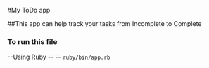 #My ToDo app

##This app can help track your tasks from Incomplete to Complete
### To run this file
--Using Ruby
-- -- `ruby/bin/app.rb`
